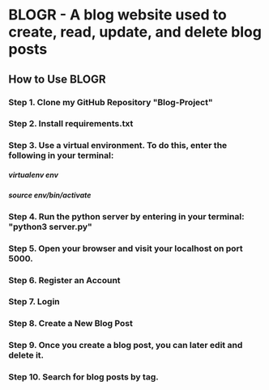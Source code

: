 # BLOGR - A blog website used to create, read, update, and delete blog posts

## How to Use BLOGR
### Step 1. Clone my GitHub Repository "Blog-Project"
### Step 2. Install requirements.txt
### Step 3. Use a virtual environment. To do this, enter the following in your terminal: 
##### virtualenv env
##### source env/bin/activate
### Step 4. Run the python server by entering in your terminal: "python3 server.py"
### Step 5. Open your browser and visit your localhost on port 5000.
### Step 6. Register an Account
### Step 7. Login
### Step 8. Create a New Blog Post
### Step 9. Once you create a blog post, you can later edit and delete it. 
### Step 10. Search for blog posts by tag.
